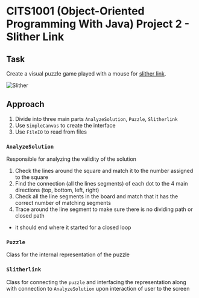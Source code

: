 # CITS1001 (Object-Oriented Programming With Java) Project 2 - Slither Link

## Task
Create a visual puzzle game played with a mouse for [slither link](https://en.wikipedia.org/wiki/Slitherlink).

![Slither](https://maybepuzzles.files.wordpress.com/2014/03/slitherlink-liar-example.png)

## Approach
1. Divide into three main parts `AnalyzeSolution`, `Puzzle`, `Slitherlink`
2. Use `SimpleCanvas` to create the interface
3. Use `FileIO` to read from files

### `AnalyzeSolution`
Responsible for analyzing the validity of the solution
1. Check the lines around the square and match it to the number assigned to the square
2. Find the connection (all the lines segments) of each dot to the 4 main directions (top, bottom, left, right)
3. Check all the line segments in the board and match that it has the correct number of matching segments 
4. Trace around the line segment to make sure there is no dividing path or closed path
- it should end where it started for a closed loop

### `Puzzle`
Class for the internal representation of the puzzle

### `Slitherlink`
Class for connecting the `puzzle` and interfacing the representation along with connection to `AnalyzeSolution` upon interaction of user to the screen
